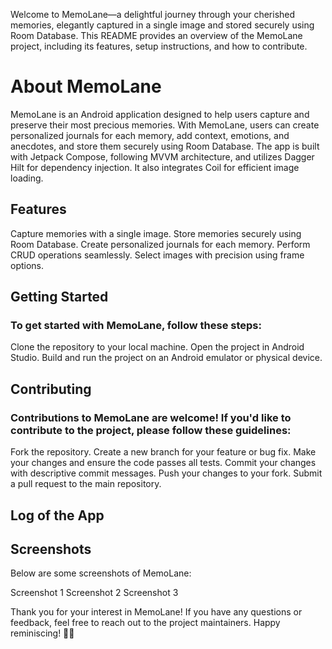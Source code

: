 Welcome to MemoLane—a delightful journey through your cherished memories, elegantly captured in a single image and stored securely using Room Database. This README provides an overview of the MemoLane project, including its features, setup instructions, and how to contribute.

# About MemoLane
MemoLane is an Android application designed to help users capture and preserve their most precious memories. With MemoLane, users can create personalized journals for each memory, add context, emotions, and anecdotes, and store them securely using Room Database. The app is built with Jetpack Compose, following MVVM architecture, and utilizes Dagger Hilt for dependency injection. It also integrates Coil for efficient image loading.

## Features

Capture memories with a single image.
Store memories securely using Room Database.
Create personalized journals for each memory.
Perform CRUD operations seamlessly.
Select images with precision using frame options.

## Getting Started
### To get started with MemoLane, follow these steps:

Clone the repository to your local machine.
Open the project in Android Studio.
Build and run the project on an Android emulator or physical device.

## Contributing
### Contributions to MemoLane are welcome! If you'd like to contribute to the project, please follow these guidelines:

Fork the repository.
Create a new branch for your feature or bug fix.
Make your changes and ensure the code passes all tests.
Commit your changes with descriptive commit messages.
Push your changes to your fork.
Submit a pull request to the main repository.

## Log of the App

## Screenshots
Below are some screenshots of MemoLane:

Screenshot 1
Screenshot 2
Screenshot 3

Thank you for your interest in MemoLane! If you have any questions or feedback, feel free to reach out to the project maintainers. Happy reminiscing! 📸✨
